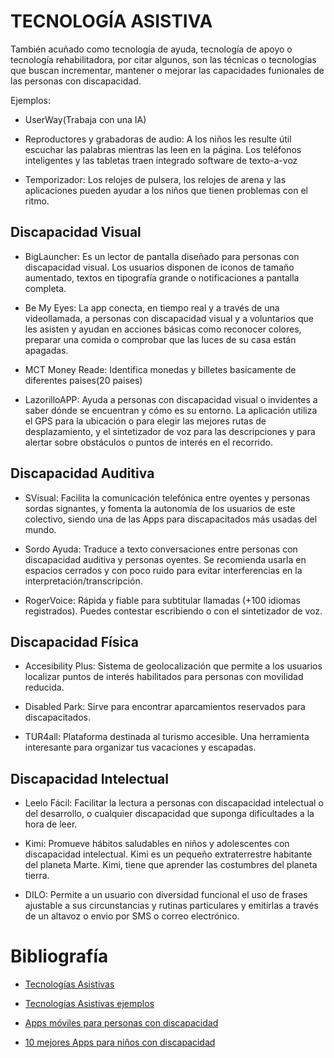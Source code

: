 # TECNOLOGÍA ASISTIVA

También acuñado como tecnología de ayuda, tecnología de apoyo o tecnología rehabilitadora, por citar algunos, son las técnicas o tecnologías que buscan incrementar, mantener o mejorar las capacidades funionales de las personas con discapacidad.

Ejemplos: 

+ UserWay(Trabaja con una IA)

+ Reproductores y grabadoras de audio: A los niños les resulte útil escuchar las palabras mientras las leen en la página. Los teléfonos inteligentes y las tabletas traen integrado software de texto-a-voz

+ Temporizador: Los relojes de pulsera, los relojes de arena y las aplicaciones pueden ayudar a los niños que tienen problemas con el ritmo.

## Discapacidad Visual

+ BigLauncher: Es un lector de pantalla diseñado para personas con discapacidad visual. Los usuarios disponen de iconos de tamaño aumentado, textos en tipografía grande o notificaciones a pantalla completa.

+ Be My Eyes: La app conecta, en tiempo real y a través de una videollamada, a personas con discapacidad visual y a voluntarios que les asisten y ayudan en acciones básicas como reconocer colores, preparar una comida o comprobar que las luces de su casa están apagadas.

+ MCT Money Reade: Identifica monedas y billetes basicamente de diferentes paises(20 paises)

+ LazorilloAPP: Ayuda a personas con discapacidad visual o invidentes a saber dónde se encuentran y cómo es su entorno. La aplicación utiliza el GPS para la ubicación o para elegir las mejores rutas de desplazamiento, y el sintetizador de voz para las descripciones y para alertar sobre obstáculos o puntos de interés en el recorrido.


## Discapacidad Auditiva

+ SVisual: Facilita la comunicación telefónica entre oyentes y personas sordas signantes, y fomenta la autonomía de los usuarios de este colectivo, siendo una de las Apps para discapacitados más usadas del mundo.

+ Sordo Ayuda: Traduce a texto conversaciones entre personas con discapacidad auditiva y personas oyentes. Se recomienda usarla en espacios cerrados y con poco ruido para evitar interferencias en la interpretación/transcripción.

+ RogerVoice: Rápida y fiable para subtitular llamadas (+100 idiomas registrados). Puedes contestar escribiendo o con el sintetizador de voz. 

## Discapacidad Física

+ Accesibility Plus: Sistema de geolocalización que permite a los usuarios localizar puntos de interés habilitados para personas con movilidad reducida.

+ Disabled Park: Sirve para encontrar aparcamientos reservados para discapacitados.

+ TUR4all: Plataforma destinada al turismo accesible. Una herramienta interesante para organizar tus vacaciones y escapadas.

## Discapacidad Intelectual

+ Leelo Fácil: Facilitar la lectura a personas con discapacidad intelectual o del desarrollo, o cualquier discapacidad que suponga dificultades a la hora de leer.

+ Kimi: Promueve hábitos saludables en niños y adolescentes con discapacidad intelectual. Kimi es un pequeño extraterrestre habitante del planeta Marte. Kimi, tiene que aprender las costumbres del planeta tierra.

+ DILO: Permite a un usuario con diversidad funcional el uso de frases ajustable a sus circunstancias y rutinas particulares y emitirlas a través de un altavoz o envio por SMS o correo electrónico.



# Bibliografía

+ [Tecnologías Asistivas](https://userway.org/es/blog/tecnologias-asistivas/)

+ [Tecnologías Asistivas ejemplos](https://www.understood.org/es-mx/articles/examples-of-assistive-technology-adaptive-tools)

+ [Apps móviles para personas con discapacidad](https://www.sunrisemedical.es/blog/apps-moviles-para-personas-con-discapacidad)

+ [10 mejores Apps para niños con discapacidad](https://www.fundacionmencia.org/las-10-mejores-apps-para-ninos-con-discapacidad/)